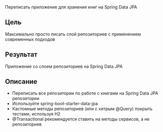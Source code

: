 Переписать приложение для хранения книг на Spring Data JPA

## Цель

Максимально просто писать слой репозиториев с применением современных подходов

## Результат

Приложение со слоем репозиториев на Spring Data JPA

## Описание

- Переписать все репозитории по работе с книгами на Spring Data JPA репозитории
- Используйте spring-boot-starter-data-jpa
- Кастомные методы репозиториев (или с хитрым @Query) покрыть тестами, используя H2
- @Transactional рекомендуется ставить на методы сервисов, а не репозиториев